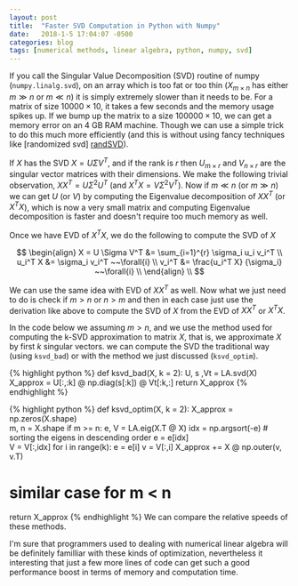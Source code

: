 ```yaml
---
layout: post
title:  "Faster SVD Computation in Python with Numpy"
date:   2018-1-5 17:04:07 -0500
categories: blog
tags: [numerical methods, linear algebra, python, numpy, svd]
---
```


If you call the Singular Value Decomposition (SVD) routine of numpy 
(`numpy.linalg.svd`), on an array which is
too fat or too thin ($X_{m \times n}$ has either $m \gg n$ or $m \ll
n$) it is simply extremely slower than it
needs to be. For a matrix of size $10000 \times 10$, it takes a few seconds and the 
memory usage spikes up. 
If we bump up the matrix to a size $100000 \times 10$,
we can get a memory error on an 4 GB RAM machine.
Though we can use a simple trick to do this much more efficiently (and this is
without using fancy techniques like [randomized svd] [randSVD]).

If $X$ has the SVD $X = U \Sigma V^T$, and
if the rank is $r$ then $U_{m \times r}$ and $V_{n \times r}$ are the
singular vector matrices with their dimensions. 
We make the following trivial observation, $X X^T = U \Sigma^2 U^T$
(and $X^T X = V \Sigma^2 V^T$).
Now if $m \ll n$ (or $m \gg n$) we can get $U$ (or $V$) by computing the
Eigenvalue decomposition of $X X^T$ (or $X^T X$), which is now a very small matrix and
computing Eigenvalue decomposition is faster and doesn't require too much memory as
well.

Once we have EVD of $X^T X$, we do the following to compute the SVD of $X$

$$ 
\begin{align}
X = U \Sigma V^T &= \sum_{i=1}^{r} \sigma_i u_i v_i^T  \\
u_i^T X &= \sigma_i v_i^T ~~\forall{i} \\
v_i^T &= \frac{u_i^T X} {\sigma_i} ~~\forall{i} \\
\end{align} \\
$$

We can use the same idea with EVD of $X X^T$ as well. Now what we just need to
do is check if $m > n$ or $n > m$ and then in each case just use the derivation
    like above to compute the SVD of $X$ from the EVD of $X X^T$ or $X^T X$.

In the code below we assuming $m > n$, and we use the method used for computing the 
k-SVD approximation to matrix $X$, that is, we approximate $X$ by first $k$ singular vectors.
we can compute the SVD the traditional
way (using `ksvd_bad`) or with the method we just discussed (`ksvd_optim`).

{% highlight python %}
def ksvd_bad(X, k = 2):
  U, s ,Vt = LA.svd(X)
  X_approx = U[:,:k] @ np.diag(s[:k]) @ Vt[:k,:]
  return X_approx
{% endhighlight %}

{% highlight python %}
def ksvd_optim(X, k = 2): 
  X_approx = np.zeros(X.shape)    
  m, n = X.shape
  if m >= n: 
    e, V = LA.eig(X.T @ X)
    idx = np.argsort(-e) # sorting the eigens in descending order
    e = e[idx]     
    V = V[:,idx]
    for i in range(k):
      e = e[i]
      v = V[:,i]
      X_approx += X @ np.outer(v, v.T)

  # similar case for m < n
  return X_approx
{% endhighlight %}
We can compare the relative speeds of these methods. 

I'm sure that programmers used to dealing with numerical linear algebra will be
definitely familliar with these kinds of optimization, nevertheless it
interesting that just a few more lines of code can get such a good performance
boost in terms of memory and computation time.

[randSVD]: https://research.fb.com/fast-randomized-svd/
